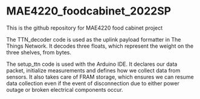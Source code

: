 # MAE4220_foodcabinet_2022SP
This is the github repository for MAE4220 food cabinet project

The TTN_decoder code is used as the uplink payload formatter in The Things Network. It decodes three floats, which represent the weight on the three shelves, from bytes.

The setup_ttn code is used with the Arduino IDE. It declares our data packet, initialize measurements and defines how we collect data from sensors. It also takes care of FRAM storage, which ensures we can resume data collection even if the event of disconnection due to either power outage or broken electrical components occur. 
